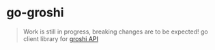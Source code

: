 # go-groshi
> Work is still in progress, breaking changes are to be expected!
go client library for [groshi API](https://github.com/groshi-project/groshi)
